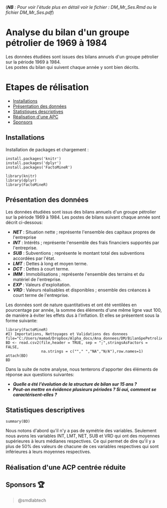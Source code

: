 (_**NB** : Pour voir l'étude plus en détail voir le fichier : DM_Mr_Ses.Rmd ou le fichier DM_Mr_Ses.pdf_)

# Analyse du bilan d'un groupe pétrolier de 1969 à 1984 
Les données étudiées sont issues des bilans annuels d'un groupe pétrolier sur la période 1969 à 1984.   
Les postes du bilan qui suivent chaque année y sont bien décrits.  

# Etapes de rélisation
- [Installations](#install)
- [Présentation des données](#presentation)
- [Statistiques descriptives](#descriptive)
- [Réalisation d'une APC](#pca)
- [Sponsors](#sponsors)


<h2 id="install">Installations</h2>
Installation de packages et chargement :

```
install.packages('knitr')
install.packages('dplyr')
install.packages('FactoMineR')

library(knitr)
library(dplyr)
library(FactoMineR)
```

<h2 id="presentation">Présentation des données</h2>
Les données étudiées sont issus des bilans annuels d'un groupe pétrolier sur la période
1969 à 1984. Les postes de bilans suivant chaque année sont décrit ci-dessous:
  
  * **_NET_** : Situation nette ; représente l'ensemble des capitaux propres de l'entreprise
  * **_INT_** : Intérêts ; représente l'ensemble des frais financiers supportés par l'entreprise.
  * **_SUB_** : Subventions ; représente le montant total des subventions accordées par l'état.
  * **_LMT_** : Dettes à long et moyen terme.
  * **_DCT_** : Dettes à court terme.
  * **_IMM_** : Immobilisations ; représente l'ensemble des terrains et du matériel de l'entreprise.
  * **_EXP_** : Valeurs d'exploitation.
  * **_VRD_** : Valeurs réalisables et disponibles ; ensemble des créances à court terme de l'entreprise.

Les données sont de nature quantitatives et ont été ventilées en pourcentage par année, la somme des éléments d'une même
ligne vaut 100, de manière à éviter les effets dus à l'inflation.
Et elles se présentent sous la forme suivante:

```{r, echo=FALSE}
library(FactoMineR)
#I) Importations, Nettoyages et Validations des donnees
file="C:/Users/mamad/Dropbox/Alpha_docs/Ana_donnees/DM/BilanGpePetrolier.csv"
BD <- read.csv2(file,header = TRUE, sep = ";",stringsAsFactors = FALSE,
                na.strings = c(""," ","NA","N/A"),row.names=1)
attach(BD)
BD
```
Dans la suite de notre analyse, nous tenterons d'apporter des éléments de réponse aux questions suivantes:
  * **_Quelle a été l'évolution de la structure de bilan sur 15 ans ?_**
  * **_Peut-on mettre en évidence plusieurs périodes ? Si oui, comment se caractérisent-elles ?_**



<h2 id="descriptive">Statistiques descriptives</h2>

```{r, echo=TRUE}
summary(BD)
```

Nous notons d'abord qu'il n'y a pas de symétrie des variables.
Seulement nous avons les variables INT, LMT, NET, SUB et VRD qui ont des moyennes supérieures à leurs médianes respectives.
Ce qui permet de dire qu'il y a plus de 50% des valeurs de chacune de ces variables respectives qui sont inférieures à leurs moyennes respectives.



<h2 id="pca">Réalisation d'une ACP centrée réduite </h2>


<h2 id="sponsors">

  Sponsors 🏆

</h2>

> @smdlabtech



